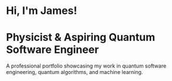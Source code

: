 # Hi, I'm James!
# Physicist & Aspiring Quantum Software Engineer


A professional portfolio showcasing my work in quantum software engineering, quantum algorithms, and machine learning. 
